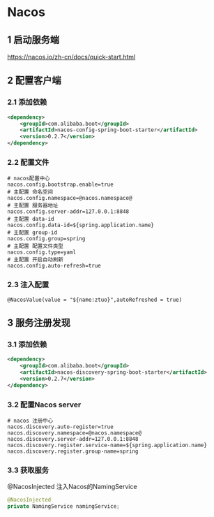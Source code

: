 # Nacos

## 1 启动服务端
https://nacos.io/zh-cn/docs/quick-start.html

## 2 配置客户端
### 2.1 添加依赖
```xml
<dependency>
    <groupId>com.alibaba.boot</groupId>
    <artifactId>nacos-config-spring-boot-starter</artifactId>
    <version>0.2.7</version>
</dependency>
```
### 2.2 配置文件
```properties
# nacos配置中心
nacos.config.bootstrap.enable=true
# 主配置 命名空间
nacos.config.namespace=@nacos.namespace@
# 主配置 服务器地址
nacos.config.server-addr=127.0.0.1:8848
# 主配置 data-id
nacos.config.data-id=${spring.application.name}
# 主配置 group-id
nacos.config.group=spring
# 主配置 配置文件类型
nacos.config.type=yaml
# 主配置 开启自动刷新
nacos.config.auto-refresh=true
```
### 2.3 注入配置
```
@NacosValue(value = "${name:ztuo}",autoRefreshed = true)
```

## 3 服务注册发现
### 3.1 添加依赖
```xml
<dependency>
    <groupId>com.alibaba.boot</groupId>
    <artifactId>nacos-discovery-spring-boot-starter</artifactId>
    <version>0.2.7</version>
</dependency>
```
### 3.2 配置Nacos server
```properties
# nacos 注册中心
nacos.discovery.auto-register=true
nacos.discovery.namespace=@nacos.namespace@
nacos.discovery.server-addr=127.0.0.1:8848
nacos.discovery.register.service-name=${spring.application.name}
nacos.discovery.register.group-name=spring
```
### 3.3 获取服务
@NacosInjected 注入Nacos的NamingService
```java
@NacosInjected
private NamingService namingService;
```